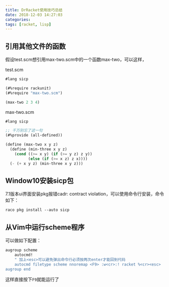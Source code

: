 ```yaml
---
title: DrRacket使用技巧总结
date: 2018-12-03 14:27:03
categories:
tags: [racket, lisp]
---
```

## 引用其他文件的函数

假设test.scm想引用max-two.scm中的一个函数max-two，可以这样，

test.scm
```scheme
#lang sicp

(#%require rackunit)
(#%require "max-two.scm")

(max-two 2 3 4)
```

<!--more-->

max-two.scm
```scheme
#lang sicp

;; 千万别忘了这一句
(#%provide (all-defined))

(define (max-two x y z)
  (define (min-three x y z)
    (cond ((>= x y) (if (>= y z) z y))
          (else (if (>= x z) z x))))
  (- (+ x y z) (min-three x y z)))
```

## Window10安装sicp包

7.1版本ui界面安装pkg报错cadr: contract violation，可以使用命令行安装，命令如下：

```scheme
raco pkg install --auto sicp
```

## 从Vim中运行scheme程序

可以做如下配置：
```scheme
augroup scheme
    autocmd!
    " 加上<esc>可以避免弹出命令行必须按两次enter才能回到代码
    autocmd filetype scheme nnoremap <F9> :w<cr>:! racket %<cr><esc>
augroup end
```
这样直接按下`F9`就能运行了
